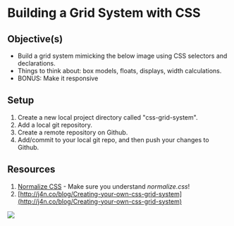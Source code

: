# Building a Grid System with CSS

## Objective(s)

- Build a grid system mimicking the below image using CSS selectors and declarations.
- Things to think about: box models, floats, displays, width calculations.
- BONUS: Make it responsive

## Setup

1. Create a new local project directory called "css-grid-system".
1. Add a local git repository.
1. Create a remote repository on Github.
1. Add/commit to your local git repo, and then push your changes to Github.


## Resources

1. [Normalize CSS](http://nicolasgallagher.com/about-normalize-css/) - Make sure you understand *normalize.css*!
1. [http://j4n.co/blog/Creating-your-own-css-grid-system](http://j4n.co/blog/Creating-your-own-css-grid-system)


![](https://raw.githubusercontent.com/gSchool/g11-course-curriculum/master/week03/03_exercises/css-grid-system/example.png?token=AB7Ld08Bk7_HEpiH6R8tnmiPLg8HeSC0ks5VtVRbwA%3D%3D)

